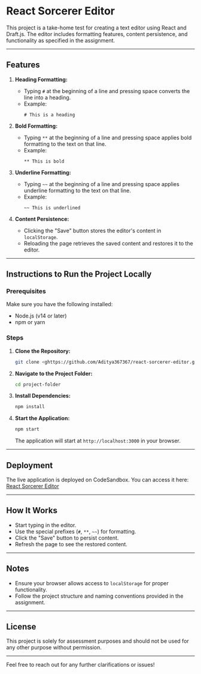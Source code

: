 # React Sorcerer Editor

This project is a take-home test for creating a text editor using React and Draft.js. The editor includes formatting features, content persistence, and functionality as specified in the assignment.

---

## Features

1. **Heading Formatting:**
   - Typing `#` at the beginning of a line and pressing space converts the line into a heading.
   - Example:
     ```
     # This is a heading
     ```

2. **Bold Formatting:**
   - Typing `**` at the beginning of a line and pressing space applies bold formatting to the text on that line.
   - Example:
     ```
     ** This is bold
     ```

3. **Underline Formatting:**
   - Typing `~~` at the beginning of a line and pressing space applies underline formatting to the text on that line.
   - Example:
     ```
     ~~ This is underlined
     ```

4. **Content Persistence:**
   - Clicking the "Save" button stores the editor's content in `localStorage`.
   - Reloading the page retrieves the saved content and restores it to the editor.

---

## Instructions to Run the Project Locally

### Prerequisites
Make sure you have the following installed:
- Node.js (v14 or later)
- npm or yarn

### Steps

1. **Clone the Repository:**
   ```bash
   git clone <ghttps://github.com/Aditya367367/react-sorcerer-editor.git>
   ```

2. **Navigate to the Project Folder:**
   ```bash
   cd project-folder
   ```

3. **Install Dependencies:**
   ```bash
   npm install
   ```

4. **Start the Application:**
   ```bash
   npm start
   ```
   The application will start at `http://localhost:3000` in your browser.

---

## Deployment

The live application is deployed on CodeSandbox. You can access it here:
[React Sorcerer Editor](https://codesandbox.io/s/react-sorcerer-editor-xyz123)

---

## How It Works
- Start typing in the editor.
- Use the special prefixes (`#`, `**`, `~~`) for formatting.
- Click the "Save" button to persist content.
- Refresh the page to see the restored content.

---

## Notes
- Ensure your browser allows access to `localStorage` for proper functionality.
- Follow the project structure and naming conventions provided in the assignment.

---

## License
This project is solely for assessment purposes and should not be used for any other purpose without permission.

---

Feel free to reach out for any further clarifications or issues!
